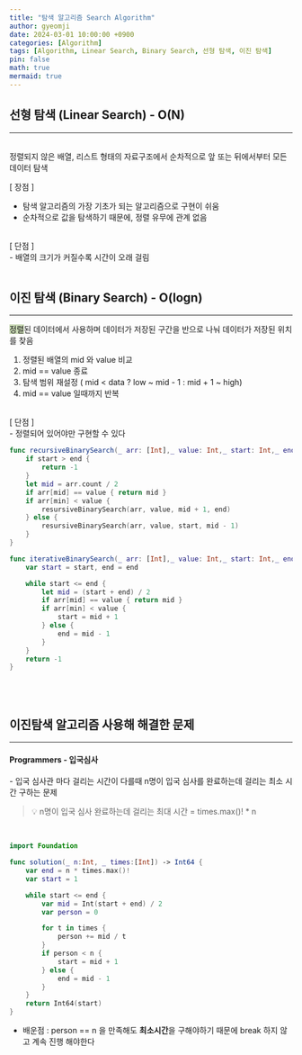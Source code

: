 ```yaml
---
title: "탐색 알고리즘 Search Algorithm"
author: gyeomji
date: 2024-03-01 10:00:00 +0900
categories: [Algorithm]
tags: [Algorithm, Linear Search, Binary Search, 선형 탐색, 이진 탐색]
pin: false
math: true
mermaid: true
---
```


## 선형 탐색 (Linear Search) - O(N)

---
<br/> 
정렬되지 않은 배열, 리스트 형태의 자료구조에서 순차적으로 앞 또는 뒤에서부터 모든 데이터 탐색<br />


[ 장점 ]
<br />
- 탐색 알고리즘의 가장 기초가 되는 알고리즘으로 구현이 쉬움
- 순차적으로 값을 탐색하기 때문에, 정렬 유무에 관계 없음
<br />
[ 단점 ]
<br />
- 배열의 크기가 커질수록 시간이 오래 걸림 

<br/> 
<br/>

## 이진 탐색 (Binary Search) - O(logn)

---

<span style='background-color:#c8d8b4'>정렬</span>된 데이터에서 사용하며 데이터가 저장된 구간을 반으로 나눠 데이터가 저장된 위치를 찾음
<br/> 

1. 정렬된 배열의 mid 와 value 비교
2. mid == value 종료
3. 탐색 범위 재설정 ( mid < data ? low ~ mid - 1 : mid + 1 ~ high)
4. mid == value 일때까지 반복

<br/> 
[ 단점 ]
<br/> 
- 정렬되어 있어야만 구현할 수 있다
<br/>

```swift
func recursiveBinarySearch(_ arr: [Int],_ value: Int,_ start: Int,_ end: Int) -> Int {
    if start > end {
        return -1
    }
    let mid = arr.count / 2
    if arr[mid] == value { return mid }
    if arr[min] < value {
        resursiveBinarySearch(arr, value, mid + 1, end)
    } else {
        resursiveBinarySearch(arr, value, start, mid - 1)
    }
}

func iterativeBinarySearch(_ arr: [Int],_ value: Int,_ start: Int,_ end: Int) -> Int {
    var start = start, end = end

    while start <= end {
        let mid = (start + end) / 2
        if arr[mid] == value { return mid }
        if arr[min] < value {
            start = mid + 1
        } else {
            end = mid - 1
        }
    }
    return -1
}
```
<br/>
<br/>

## 이진탐색 알고리즘 사용해 해결한 문제

---

#### Programmers - 입국심사

\- 입국 심사관 마다 걸리는 시간이 다를때 n명이 입국 심사를 완료하는데 걸리는 최소 시간 구하는 문제<br />

> 💡 n명이 입국 심사 완료하는데 걸리는 최대 시간 = times.max()! * n

<br />

```swift
import Foundation

func solution(_ n:Int, _ times:[Int]) -> Int64 {
    var end = n * times.max()!
    var start = 1

    while start <= end {
        var mid = Int(start + end) / 2
        var person = 0

        for t in times {
            person += mid / t
        }
        if person < n {
            start = mid + 1
        } else {
            end = mid - 1
        }
    }
    return Int64(start)
}
```

- 배운점
  : person == n 을 만족해도 **최소시간**을 구해야하기 때문에 break 하지 않고 계속 진행 해야한다

<br />

[^footnote]: The footnote source
[^fn-nth-2]: The 2nd footnote source